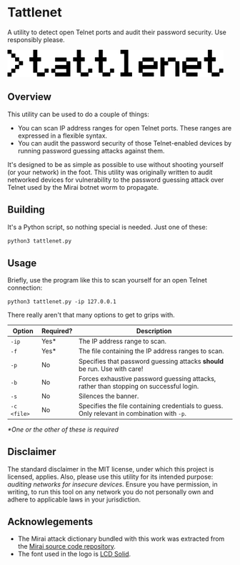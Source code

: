 # Tattlenet
A utility to detect open Telnet ports and audit their password security. Use responsibly please.

![Logo](logo.svg)

## Overview
This utility can be used to do a couple of things:

* You can scan IP address ranges for open Telnet ports. These ranges are expressed in a flexible syntax.
* You can audit the password security of those Telnet-enabled devices by running password guessing attacks against them.

It's designed to be as simple as possible to use without shooting yourself (or your network) in the foot. This utility was originally written to audit networked devices for vulnerability to the password guessing attack over Telnet used by the Mirai botnet worm to propagate.

## Building
It's a Python script, so nothing special is needed. Just one of these:

```bash
python3 tattlenet.py
```

## Usage
Briefly, use the program like this to scan yourself for an open Telnet connection:

```
python3 tattlenet.py -ip 127.0.0.1
```

There really aren't that many options to get to grips with.

| Option      | Required? | Description                                                                                 |
|-------------|-----------|---------------------------------------------------------------------------------------------|
| `-ip`       | Yes*      | The IP address range to scan.                                                               |
| `-f`        | Yes*      | The file containing the IP address ranges to scan.                                          |
| `-p`        | No        | Specifies that password guessing attacks **should** be run. Use with care!                  |
| `-b`        | No        | Forces exhaustive password guessing attacks, rather than stopping on successful login.      |
| `-s`        | No        | Silences the banner.                                                                        |
| `-c <file>` | No        | Specifies the file containing credentials to guess. Only relevant in combination with `-p`. |

_\*One or the other of these is required_

## Disclaimer
The standard disclaimer in the MIT license, under which this project is licensed, applies. Also, please use this utility
for its intended purpose: *auditing networks for insecure devices*. Ensure you have permission, in writing, to run this
tool on any network you do not personally own and adhere to applicable laws in your jurisdiction.

## Acknowlegements
* The Mirai attack dictionary bundled with this work was extracted from the [Mirai source code repository](https://github.com/jgamblin/Mirai-Source-Code).
* The font used in the logo is [LCD Solid](https://www.fontspace.com/lcd-solid-font-f11346).
